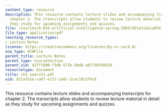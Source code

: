 ```yaml
---
content_type: resource
description: This resource contains lecture slides and accompanying transcripts for
  chapter 2. The transcripts allow students to review lecture material in detail as
  they study for upcoming assignments and quizzes.
file: /courses/6-034-artificial-intelligence-spring-2005/921a7a2eca07e1721e8c1cac1813f4c6_ch2_search1.pdf
file_type: application/pdf
learning_resource_types:
- Lecture Notes
license: https://creativecommons.org/licenses/by-nc-sa/4.0/
ocw_type: OCWFile
parent_title: Lecture Notes
parent_type: CourseSection
parent_uid: 427ff890-f3d0-577b-50d8-a87738f60929
resourcetype: Document
title: ch2_search1.pdf
uid: 921a7a2e-ca07-e172-1e8c-1cac1813f4c6
---
```

This resource contains lecture slides and accompanying transcripts for chapter 2. The transcripts allow students to review lecture material in detail as they study for upcoming assignments and quizzes.